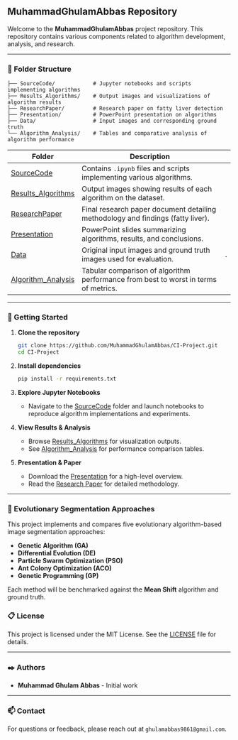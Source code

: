 ## MuhammadGhulamAbbas Repository

Welcome to the **MuhammadGhulamAbbas** project repository. This repository contains various components related to algorithm development, analysis, and research.

---

### 📂 Folder Structure

```
├── SourceCode/            # Jupyter notebooks and scripts implementing algorithms
├── Results_Algorithms/    # Output images and visualizations of algorithm results
├── ResearchPaper/         # Research paper on fatty liver detection
├── Presentation/          # PowerPoint presentation on algorithms
├── Data/                  # Input images and corresponding ground truth
└── Algorithm_Analysis/    # Tables and comparative analysis of algorithm performance
```

| Folder                                                                                                                                                                                                | Description                                                                         |                                                                    |
| ----------------------------------------------------------------------------------------------------------------------------------------------------------------------------------------------------- | ----------------------------------------------------------------------------------- | ------------------------------------------------------------------ |
| [SourceCode](https://github.com/MuhammadGhulamAbbas/CI-Project/tree/main/SourceCode)                                                                                                                  | Contains `.ipynb` files and scripts implementing various algorithms.                |                                                                    |
| [Results\_Algorithms](https://github.com/MuhammadGhulamAbbas/CI-Project/tree/main/Results/Algorthims)                                                                                                 | Output images showing results of each algorithm on the dataset.                     |                                                                    |
| [ResearchPaper](https://github.com/MuhammadGhulamAbbas/CI-Project/blob/main/Research%20Paper/Fatty_Liver_Level_Recognition_Using_Particle_Swarm_optimization_PSO_Image_Segmentation_and_Analysis.pdf) | Final research paper document detailing methodology and findings (fatty liver).     |                                                                    |
| [Presentation](https://github.com/MuhammadGhulamAbbas/CI-Project/blob/main/Presentation/CI%20PROJECT%20PRESENTATION.pptx)                                                                             | PowerPoint slides summarizing algorithms, results, and conclusions.                 |                                                                    |
| [Data](https://github.com/MuhammadGhulamAbbas/CI-Project/tree/main/Data)                                                                                                                              | Original input images and ground truth images used for evaluation.                  |. |
| [Algorithm\_Analysis](https://github.com/MuhammadGhulamAbbas/CI-Project/tree/main/Algorthim%20Analysis)                                                                                               | Tabular comparison of algorithm performance from best to worst in terms of metrics. |                                                                    |

---

### 🚀 Getting Started

1. **Clone the repository**

   ```bash
   git clone https://github.com/MuhammadGhulamAbbas/CI-Project.git
   cd CI-Project
   ```

2. **Install dependencies**

   ```bash
   pip install -r requirements.txt
   ```

3. **Explore Jupyter Notebooks**

   * Navigate to the [SourceCode](https://github.com/MuhammadGhulamAbbas/CI-Project/tree/main/SourceCode) folder and launch notebooks to reproduce algorithm implementations and experiments.

4. **View Results & Analysis**

   * Browse [Results\_Algorithms](https://github.com/MuhammadGhulamAbbas/CI-Project/tree/main/Results/Algorthims) for visualization outputs.
   * See [Algorithm\_Analysis](https://github.com/MuhammadGhulamAbbas/CI-Project/tree/main/Algorthim%20Analysis) for performance comparison tables.

5. **Presentation & Paper**

   * Download the [Presentation](https://github.com/MuhammadGhulamAbbas/CI-Project/blob/main/Presentation/CI%20PROJECT%20PRESENTATION.pptx) for a high-level overview.
   * Read the [Research Paper](https://github.com/MuhammadGhulamAbbas/CI-Project/blob/main/Research%20Paper/Fatty_Liver_Level_Recognition_Using_Particle_Swarm_optimization_PSO_Image_Segmentation_and_Analysis.pdf) for detailed methodology.

---

### 🔬 Evolutionary Segmentation Approaches

This project implements and compares five evolutionary algorithm-based image segmentation approaches:

* **Genetic Algorithm (GA)**
* **Differential Evolution (DE)**
* **Particle Swarm Optimization (PSO)**
* **Ant Colony Optimization (ACO)**
* **Genetic Programming (GP)**

Each method will be benchmarked against the **Mean Shift** algorithm and ground truth.
### 📋 License

This project is licensed under the MIT License. See the [LICENSE](LICENSE) file for details.

---

### ✒️ Authors

* **Muhammad Ghulam Abbas** - Initial work

---

### 📫 Contact

For questions or feedback, please reach out at `ghulamabbas9861@gmail.com`.


